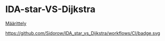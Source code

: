 # IDA-star-VS-Dijkstra

[Määrittely](https://github.com/Sidorow/IDA-star-VS-Dijkstra/blob/main/Dokumentaatio/maarittely.md)

https://github.com/Sidorow/IDA_star_vs_Dijkstra/workflows/CI/badge.svg
